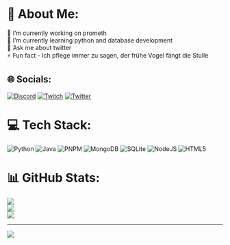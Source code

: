# 💫 About Me:
🔭 I’m currently working on prometh<br>🌱 I’m currently learning python and database development<br>💬 Ask me about twitter<br>⚡ Fun fact - Ich pflege immer zu sagen, der frühe Vogel fängt die Stulle


## 🌐 Socials:
[![Discord](https://img.shields.io/badge/Discord-%237289DA.svg?logo=discord&logoColor=white)](https://discord.gg/mullencord) [![Twitch](https://img.shields.io/badge/Twitch-%239146FF.svg?logo=Twitch&logoColor=white)](https://twitch.tv/eivoran) [![Twitter](https://img.shields.io/badge/Twitter-%231DA1F2.svg?logo=Twitter&logoColor=white)](https://twitter.com/HunterMatata) 

# 💻 Tech Stack:
![Python](https://img.shields.io/badge/python-3670A0?style=for-the-badge&logo=python&logoColor=ffdd54) ![Java](https://img.shields.io/badge/java-%23ED8B00.svg?style=for-the-badge&logo=openjdk&logoColor=white) ![PNPM](https://img.shields.io/badge/pnpm-%234a4a4a.svg?style=for-the-badge&logo=pnpm&logoColor=f69220) ![MongoDB](https://img.shields.io/badge/MongoDB-%234ea94b.svg?style=for-the-badge&logo=mongodb&logoColor=white) ![SQLite](https://img.shields.io/badge/sqlite-%2307405e.svg?style=for-the-badge&logo=sqlite&logoColor=white) ![NodeJS](https://img.shields.io/badge/node.js-6DA55F?style=for-the-badge&logo=node.js&logoColor=white) ![HTML5](https://img.shields.io/badge/html5-%23E34F26.svg?style=for-the-badge&logo=html5&logoColor=white)
# 📊 GitHub Stats:
![](https://github-readme-stats.vercel.app/api?username=Hunter-Matata&theme=dark&hide_border=false&include_all_commits=false&count_private=true)<br/>
![](https://github-readme-streak-stats.herokuapp.com/?user=Hunter-Matata&theme=dark&hide_border=false)<br/>
![](https://github-readme-stats.vercel.app/api/top-langs/?username=Hunter-Matata&theme=dark&hide_border=false&include_all_commits=false&count_private=true&layout=compact)

---
[![](https://visitcount.itsvg.in/api?id=Hunter-Matata&icon=0&color=12)](https://visitcount.itsvg.in)

<!-- Proudly created with GPRM ( https://gprm.itsvg.in ) -->
